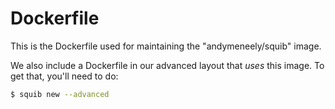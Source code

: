 # Dockerfile

This is the Dockerfile used for maintaining the "andymeneely/squib" image.

We also include a Dockerfile in our advanced layout that *uses* this image. To get that, you'll need to do:

```sh
$ squib new --advanced
```
